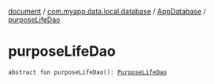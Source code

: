 [document](../../index.md) / [com.myapp.data.local.database](../index.md) / [AppDatabase](index.md) / [purposeLifeDao](./purpose-life-dao.md)

# purposeLifeDao

`abstract fun purposeLifeDao(): `[`PurposeLifeDao`](../../com.myapp.data.local.database.dao.mission_statement/-purpose-life-dao/index.md)